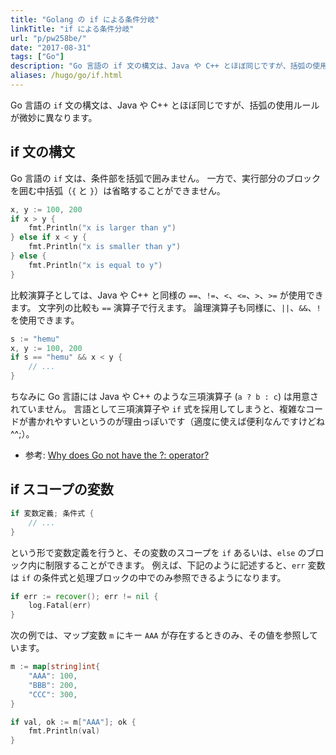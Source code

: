 ```yaml
---
title: "Golang の if による条件分岐"
linkTitle: "if による条件分岐"
url: "p/pw258be/"
date: "2017-08-31"
tags: ["Go"]
description: "Go 言語の if 文の構文は、Java や C++ とほぼ同じですが、括弧の使用ルールが微妙に異なります。"
aliases: /hugo/go/if.html
---
```


Go 言語の `if` 文の構文は、Java や C++ とほぼ同じですが、括弧の使用ルールが微妙に異なります。

if 文の構文
----

Go 言語の `if` 文は、条件部を括弧で囲みません。
一方で、実行部分のブロックを囲む中括弧（`{` と `}`）は省略することができません。

```go
x, y := 100, 200
if x > y {
	fmt.Println("x is larger than y")
} else if x < y {
	fmt.Println("x is smaller than y")
} else {
	fmt.Println("x is equal to y")
}
```

比較演算子としては、Java や C++ と同様の `==`、`!=`、`<`、`<=`、`>`、`>=` が使用できます。
文字列の比較も `==` 演算子で行えます。
論理演算子も同様に、`||`、`&&`、`!` を使用できます。

```go
s := "hemu"
x, y := 100, 200
if s == "hemu" && x < y {
	// ...
}
```

ちなみに Go 言語には Java や C++ のような三項演算子 (`a ? b : c`) は用意されていません。
言語として三項演算子や `if` 式を採用してしまうと、複雑なコードが書かれやすいというのが理由っぽいです（適度に使えば便利なんですけどね^^;）。

- 参考: [Why does Go not have the ?: operator?](https://go.dev/doc/faq#Control_flow)


if スコープの変数
----

```go
if 変数定義; 条件式 {
	// ...
}
```

という形で変数定義を行うと、その変数のスコープを `if` あるいは、`else` のブロック内に制限することができます。
例えば、下記のように記述すると、`err` 変数は `if` の条件式と処理ブロックの中でのみ参照できるようになります。

```go
if err := recover(); err != nil {
	log.Fatal(err)
}
```

次の例では、マップ変数 `m` にキー `AAA` が存在するときのみ、その値を参照しています。

```go
m := map[string]int{
	"AAA": 100,
	"BBB": 200,
	"CCC": 300,
}

if val, ok := m["AAA"]; ok {
	fmt.Println(val)
}
```

